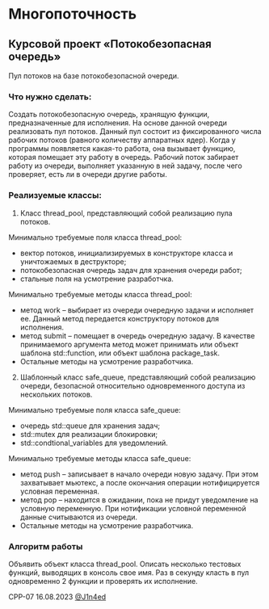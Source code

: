 # Многопоточность
## Курсовой проект «Потокобезопасная очередь»

Пул потоков на базе потокобезопасной очереди.

### Что нужно сделать:
Создать потокобезопасную очередь, хранящую функции, предназначенные для исполнения. На основе данной очереди реализовать пул потоков. Данный пул состоит из фиксированного числа рабочих потоков (равного количеству аппаратных ядер). Когда у программы появляется какая-то работа, она вызывает функцию, которая помещает эту работу в очередь. Рабочий поток забирает работу из очереди, выполняет указанную в ней задачу, после чего проверяет, есть ли в очереди другие работы.

### Реализуемые классы:

1. Класс thread_pool, представляющий собой реализацию пула потоков.

Минимально требуемые поля класса thread_pool:

- вектор потоков, инициализируемых в конструкторе класса и уничтожаемых в деструкторе;
- потокобезопасная очередь задач для хранения очереди работ;
- стальные поля на усмотрение разработчка.

Минимально требуемые методы класса thread_pool:

- метод work – выбирает из очереди очередную задачи и исполняет ее. Данный метод передается конструктору потоков для исполнения.
- метод submit – помещает в очередь очередную задачу. В качестве принимаемого аргумента метод может принимать или объект шаблона std::function, или объект шаблона package_task.
- Остальные методы на усмотрение разработчика.

2. Шаблонный класс safe_queue, представляющий собой реализацию очереди, безопасной относительно одновременного доступа из нескольких потоков.

Минимально требуемые поля класса safe_queue:

- очередь std::queue для хранения задач;
- std::mutex для реализации блокировки;
- std::condtional_variables для уведомлений.

Минимально требуемые методы класса safe_queue:

- метод push – записывает в начало очереди новую задачу. При этом захватывает мьютекс, а после окончания операции нотифицируется условная переменная.
- метод pop – находится в ожидании, пока не придут уведомление на условную переменную. При нотификации условной переменной данные считываются из очереди.
- Остальные методы на усмотрение разработчика.

### Алгоритм работы
Объявить объект класса thread_pool.
Описать несколько тестовых функций, выводящих в консоль свое имя.
Раз в секунду класть в пул одновременно 2 функции и проверять их исполнение.

CPP-07
16.08.2023
[@J1n4ed](https://github.com/J1n4ed)